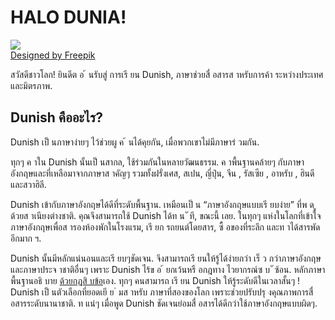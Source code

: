 # HALO DUNIA!  

![](http://www.kupsala.net/dunish/grafe/Freepik_halo_dunia.png)  
[Designed by Freepik](http://www.freepik.com)

สวัสดีชาวโลก!
ยินดีต อ ้ นรับสู่ การเรี ยน Dunish, ภาษาช่วยสื่ อสารส าหรับการค้า
ระหว่างประเทศและมิตรภาพ.

## Dunish คืออะไร?

Dunish เป็ นภาษาง่ายๆ ไว้ช่วยผู ค ้ นได้คุยกัน, เมื่อพวกเขาไม่มีภาษาร่ วมกัน.

ทุกๆ ค าใน Dunish นั้นเป็ นสากล, ใช้ร่วมกันในหลายวัฒนธรรม.
ค าพื้นฐานคล้ายๆ กับภาษาอังกฤษและที่เหลือมาจากภาษาส าคัญๆ รวมทั้งฝรั่งเศส, สเปน,
ญี่ปุ่น, จีน , รัสเซีย , อาหรับ , ฮินดี และสวาฮิลี.

Dunish เข้ากับภาษาอังกฤษได้ดีที่ระดับพื้นฐาน.
เหมือนเป็ น “ภาษาอังกฤษแบบเรี ยบง่าย” ที่พ ด ู ด้วยส าเนียงต่างชาติ.
คุณจึงสามารถใช้ Dunish ได้ท น ั ที, ขณะนี้ เลย.
ในทุกๆ แห่งในโลกที่เข้าใจภาษาอังกฤษเพื่อส ารองห้องพักในโรงแรม, เรี ยก รถยนต์โดยสาร, ซื้ อของที่ระลึก และท าได้สารพัดอีกมาก ฯ.

Dunish นั้นมีหลักแน่นอนและเรี ยบๆชัดเจน. จึงสามารถเรี ยนให้รู้ได้ง่ายกว่า เร็ ว
กว่าภาษาอังกฤษและภาษาประจ าชาติอื่นๆ เพราะ Dunish ไร้ข อ ้ ยกเว้นหรื อกฎทาง
ไวยากรณ์ซ บ ั ซ้อน. หลักภาษาพื้นฐานอธิ บาย [ด้วยกฎสิ บข้อ](100_baze_regule.md)เอง.
ทุกๆ คนสามารถ เรี ยน Dunish ให้รู้ระดับดีในเวลาสั้นๆ !
Dunish เป็ นตัวเลือกที่ยอดเยี ย ่ มส าหรับ ภาษาที่สองของโลก เพราะช่วยปรับปรุ งคุณภาพการสื่ อสารระดับนานาชาติ.
ท แน่ๆ เมื่อพูด Dunish ชัดเจนย่อมสื่ อสารได้ดีกว่าใช้ภาษาอังกฤษแบบผิดๆ.

